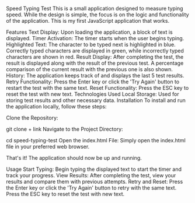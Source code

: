 Speed Typing Test
This is a small application designed to measure typing speed. While the design is simple, the focus is on the logic and functionality of the application. This is my first JavaScript application that works.

Features
Text Display: Upon loading the application, a block of text is displayed.
Timer Activation: The timer starts when the user begins typing.
Highlighted Text: The character to be typed next is highlighted in blue. Correctly typed characters are displayed in green, while incorrectly typed characters are shown in red.
Result Display: After completing the test, the result is displayed along with the result of the previous test. A percentage comparison of the current result with the previous one is also shown.
History: The application keeps track of and displays the last 5 test results.
Retry Functionality: Press the Enter key or click the 'Try Again' button to restart the test with the same text.
Reset Functionality: Press the ESC key to reset the test with new text.
Technologies Used
Local Storage: Used for storing test results and other necessary data.
Installation
To install and run the application locally, follow these steps:

Clone the Repository:

git clone + link
Navigate to the Project Directory:

cd speed-typing-test
Open the index.html File:
Simply open the index.html file in your preferred web browser.

That's it! The application should now be up and running.

Usage
Start Typing: Begin typing the displayed text to start the timer and track your progress.
View Results: After completing the test, view your results and compare them with previous attempts.
Retry and Reset:
Press the Enter key or click the 'Try Again' button to retry with the same text.
Press the ESC key to reset the test with new text.
